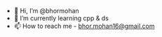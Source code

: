 - 👋 Hi, I’m @bhormohan
- 🌱 I’m currently learning cpp & ds
- 📫 How to reach me - bhor.mohan16@gmail.com

<!---
bhormohan/bhormohan is a ✨ special ✨ repository because its `README.md` (this file) appears on your GitHub profile.
You can click the Preview link to take a look at your changes.
--->
